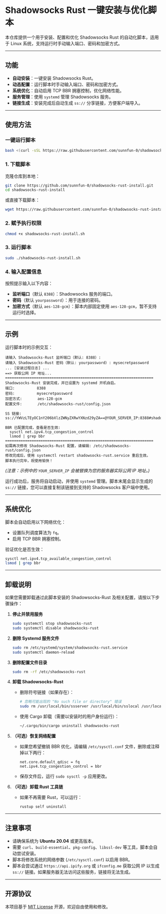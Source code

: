 # Shadowsocks Rust 一键安装与优化脚本

本仓库提供一个用于安装、配置和优化 Shadowsocks Rust 的自动化脚本，适用于 Linux 系统，支持运行时手动输入端口、密码和加密方式。

---

## 功能

- **自动安装**：一键安装 Shadowsocks Rust。
- **动态配置**：运行脚本时手动输入端口、密码和加密方式。
- **系统优化**：自动启用 TCP BBR 拥塞控制，优化网络性能。
- **服务管理**：使用 `systemd` 管理 Shadowsocks 服务。
- **链接生成**：安装完成后自动生成 `ss://` 分享链接，方便客户端导入。

---

## 使用方法

### 一键运行脚本
```bash
bash <(curl -sSL https://raw.githubusercontent.com/sunnfun-0/shadowsocks-rust-install/main/shadowsocks-rust-install.sh)
```

### 1. 下载脚本
克隆仓库到本地：
```bash
git clone https://github.com/sunnfun-0/shadowsocks-rust-install.git
cd shadowsocks-rust-install
```

或直接下载脚本：
```bash
wget https://raw.githubusercontent.com/sunnfun-0/shadowsocks-rust-install/main/shadowsocks-rust-install.sh
```

### 2. 赋予执行权限
```bash
chmod +x shadowsocks-rust-install.sh
```

### 3. 运行脚本
```bash
sudo ./shadowsocks-rust-install.sh
```

### 4. 输入配置信息
按照提示输入以下内容：
- **监听端口**（默认 `8388`）：Shadowsocks 服务的端口。
- **密码**（默认 `yourpassword`）：用于连接的密码。
- **加密方式**（默认 `aes-128-gcm`）：脚本内部固定使用 `aes-128-gcm`，暂不支持运行时选择。

---

## 示例

运行脚本时的示例交互：
```
请输入 Shadowsocks-Rust 监听端口（默认: 8388）: 
请输入 Shadowsocks-Rust 密码（默认: yourpassword）: mysecretpassword
... [安装过程日志] ...
==> 获取公网 IP 地址...
===================================================================
Shadowsocks-Rust 安装完成，并已设置为 systemd 开机自启。
端口:          8388
密码:          mysecretpassword
加密方式:       aes-128-gcm
配置文件:       /etc/shadowsocks-rust/config.json

SS 链接:        ss://YWVzLTEyOC1nY206bXlzZWNyZXRwYXNzd29yZA==@YOUR_SERVER_IP:8388#shadowsocks_rust

BBR 已配置完成，查看是否生效:
  sysctl net.ipv4.tcp_congestion_control
  lsmod | grep bbr
===================================================================
如需再次修改 Shadowsocks-Rust 配置，请编辑: /etc/shadowsocks-rust/config.json
修改完成后，使用 systemctl restart shadowsocks-rust.service 重启生效。
脚本执行完毕，祝使用愉快！
```
*(注意：示例中的 `YOUR_SERVER_IP` 会被替换为您的服务器实际公网 IP 地址。)*

运行成功后，服务将自动启动，并使用 `systemd` 管理。脚本末尾会显示生成的 `ss://` 链接，您可以直接复制该链接到支持的 Shadowsocks 客户端中使用。

---

## 系统优化

脚本会自动启用以下网络优化：
- 设置队列调度算法为 `fq`。
- 启用 TCP BBR 拥塞控制。

验证优化是否生效：
```bash
sysctl net.ipv4.tcp_available_congestion_control
lsmod | grep bbr
```

---

## 卸载说明

如果您需要卸载通过此脚本安装的 Shadowsocks-Rust 及相关配置，请按以下步骤操作：

1.  **停止并禁用服务**
    ```bash
    sudo systemctl stop shadowsocks-rust
    sudo systemctl disable shadowsocks-rust
    ```

2.  **删除 Systemd 服务文件**
    ```bash
    sudo rm /etc/systemd/system/shadowsocks-rust.service
    sudo systemctl daemon-reload
    ```

3.  **删除配置文件目录**
    ```bash
    sudo rm -rf /etc/shadowsocks-rust
    ```

4.  **卸载 Shadowsocks-Rust**
    *   删除符号链接（如果存在）：
        ```bash
        # 忽略可能出现的 "No such file or directory" 错误
        sudo rm /usr/local/bin/ssserver /usr/local/bin/sslocal /usr/local/bin/ssurl /usr/local/bin/ssmanager 2>/dev/null
        ```
    *   使用 Cargo 卸载（需要以安装时的用户身份运行）：
        ```bash
        ~/.cargo/bin/cargo uninstall shadowsocks-rust
        ```

5.  **（可选）恢复网络配置**
    *   如果您希望撤销 BBR 优化，请编辑 `/etc/sysctl.conf` 文件，删除或注释掉以下两行：
        ```
        net.core.default_qdisc = fq
        net.ipv4.tcp_congestion_control = bbr
        ```
    *   保存文件后，运行 `sudo sysctl -p` 应用更改。

6.  **（可选）卸载 Rust 工具链**
    *   如果不再需要 Rust，可以运行：
        ```bash
        rustup self uninstall
        ```

---

## 注意事项

- 请确保系统为 **Ubuntu 20.04** 或更高版本。
- 需要 `curl`、`build-essential`、`pkg-config`、`libssl-dev` 等工具，脚本会自动尝试安装。
- 脚本将修改系统的网络参数 (`/etc/sysctl.conf`) 以启用 BBR。
- 脚本会尝试通过 `https://api.ipify.org` 或 `ifconfig.me` 获取公网 IP 以生成 `ss://` 链接。如果服务器无法访问这些服务，链接将无法生成。

---

## 开源协议

本项目基于 [MIT License](LICENSE) 开源，欢迎自由使用和修改。
